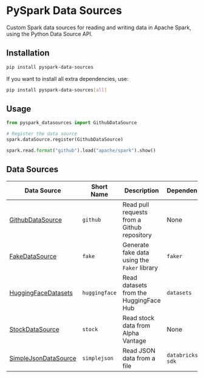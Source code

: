 # PySpark Data Sources

Custom Spark data sources for reading and writing data in Apache Spark, using the Python Data Source API.

## Installation

```bash
pip install pyspark-data-sources
```

If you want to install all extra dependencies, use:

```bash
pip install pyspark-data-sources[all]
```

## Usage

```python
from pyspark_datasources import GithubDataSource

# Register the data source
spark.dataSource.register(GithubDataSource)

spark.read.format("github").load("apache/spark").show()
```


## Data Sources

| Data Source                                         | Short Name    | Description                                 | Dependencies    |
|-----------------------------------------------------|---------------|---------------------------------------------|-----------------|
| [GithubDataSource](./datasources/github.md)         | `github`      | Read pull requests from a Github repository | None            |
| [FakeDataSource](./datasources/fake.md)             | `fake`        | Generate fake data using the `Faker` library | `faker`        |
| [HuggingFaceDatasets](./datasources/huggingface.md) | `huggingface` | Read datasets from the HuggingFace Hub      | `datasets`      |
| [StockDataSource](./datasources/stock.md)           | `stock`       | Read stock data from Alpha Vantage          | None            |
| [SimpleJsonDataSource](./datasources/simplejson.md) | `simplejson`  | Read JSON data from a file                  | `databricks-sdk`|
